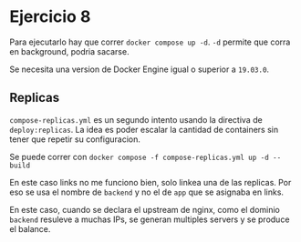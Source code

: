 # Ejercicio 8

Para ejecutarlo hay que correr `docker compose up -d`. `-d` permite que corra en background, podria sacarse.

Se necesita una version de Docker Engine igual o superior a `19.03.0`.

## Replicas

`compose-replicas.yml` es un segundo intento usando la directiva de `deploy:replicas`. La idea es poder escalar la cantidad de containers sin tener que repetir su configuracion.

Se puede correr con `docker compose -f compose-replicas.yml up -d --build`

En este caso links no me funciono bien, solo linkea una de las replicas. Por eso se usa el nombre de `backend` y no el de `app` que se asignaba en links.

En este caso, cuando se declara el upstream de nginx, como el dominio `backend` resuleve a muchas IPs, se generan multiples servers y se produce el balance. 